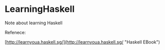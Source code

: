 # LearningHaskell
Note about learning Haskell

Refenece:

[http://learnyoua.haskell.sg/](http://learnyoua.haskell.sg/ "Haskell EBook")

